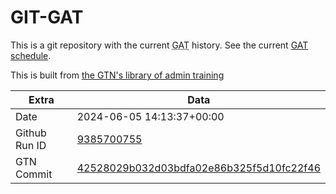 # GIT-GAT

This is a git repository with the current <abbr title="Galaxy Admin Training">GAT</abbr> history. See the current [GAT schedule](https://gxy.io/gat).

This is built from [the GTN's library of admin training](https://training.galaxyproject.org/training-material/topics/admin/)

Extra | Data
--- | ---
Date | 2024-06-05 14:13:37+00:00
Github Run ID | [9385700755](https://github.com/galaxyproject/training-material/actions/runs/9385700755)
GTN Commit | [42528029b032d03bdfa02e86b325f5d10fc22f46](https://github.com/galaxyproject/training-material/tree/42528029b032d03bdfa02e86b325f5d10fc22f46)
